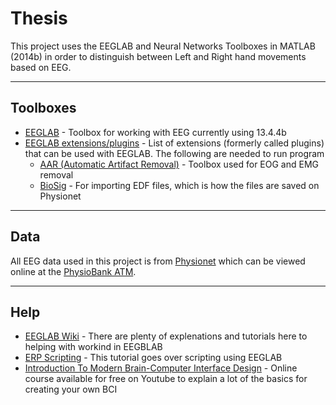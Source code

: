 # Thesis

This project uses the EEGLAB and Neural Networks Toolboxes in MATLAB (2014b) in order to distinguish between Left and Right hand movements based on EEG. 

-----

## Toolboxes
* [EEGLAB](http://sccn.ucsd.edu/wiki/EEGLAB_revision_history_version_13) - Toolbox for working with EEG currently using 13.4.4b
* [EEGLAB extensions/plugins](http://sccn.ucsd.edu/wiki/EEGLAB_Extensions) - List of extensions (formerly called plugins) that can be used with EEGLAB. The following are needed to run program
	* [AAR (Automatic Artifact Removal)](https://github.com/germangh/eeglab_plugin_aar) - Toolbox used for EOG and EMG removal
	* [BioSig](http://biosig.sourceforge.net) - For importing EDF files, which is how the files are saved on Physionet

-----

## Data
All EEG data used in this project is from [Physionet](http://physionet.org/pn4/eegmmidb/) which can be viewed online at the [PhysioBank ATM](http://physionet.org/cgi-bin/atm/ATM). 

-----

## Help
* [EEGLAB Wiki](http://sccn.ucsd.edu/wiki/EEGLAB) - There are plenty of explenations and tutorials here to helping with workind in EEGBLAB
* [ERP Scripting](http://erpinfo.org/erplab/erplab-documentation/scripting_4/Getting_Started.html) - This tutorial goes over scripting using EEGLAB
* [Introduction To Modern Brain-Computer Interface Design](http://sccn.ucsd.edu/wiki/Introduction_To_Modern_Brain-Computer_Interface_Design) - Online course available for free on Youtube to explain a lot of the basics for creating your own BCI
